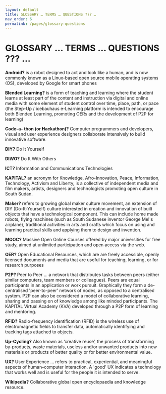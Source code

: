 ```yaml
---
layout: default
title: GLOSSARY … TERMS … QUESTIONS ??? …
nav_order: 6
permalink: /pages/glossary-questions
---
```


# GLOSSARY … TERMS … QUESTIONS ??? …

__Android?__ is a robot designed to act and look like a human, and is now commonly known as a Linux-based open source mobile operating systems (OS), developed by Google for smart phones

__Blended Learning?__ is a form of teaching and learning where the student learns at least part of the content and instruction via digital and online media with some element of student control over time, place, path, or pace (the Step-Up / icebauhaus e-Learning platform is intended to encourage both Blended Learning, promoting OERs and the development of P2P for learning)

__Code-a- thon (or Hackathon)?__ Computer programmers and developers, visual and user experience designers collaborate intensively to build innovative software.

__DIY?__ Do It Yourself

__DIWO?__ Do It With Others

__ICT?__ Information and Communications Technologies

__KAPITAL?__ an acronym for Knowledge, Afro-Innovation, Peace, Information, Technology,  Activism and Liberty, is a collective of independent media and film makers, artists, designers and technologists promoting open culture in South Sudan.

__Maker?__ refers to growing global maker culture movement, an extension of DIY (Do-It-Yourself) culture interested in creation and innovation of built objects that have a technological component. This can include home made robots, flying machines (such as South Sudanese inventor George Mel's airplane), traditional activities in arts and crafts which focus on using and learning practical skills and applying them to design and invention.

__MOOC?__  Massive Open Online Courses offered by major universities for free study, aimed at unlimited participation and open access via the web.

__OER?__ Open Educational Resources, which are are freely accessible, openly licensed documents and media that are useful for teaching, learning, or for research purposes

__P2P?__ Peer to Peer ... a network that distributes tasks between peers (either similar computers,  team members or colleagues). Peers are equal participants in an application or work pursuit. Graphically they form a de-centralised 'peer-to-peer' network of nodes, as opposed to a centralised system. P2P can also be considered a model of collaborative learning, sharing and passing on of knowledge among like minded participants. The KAPITAL Virtual Academy (KVA) developed through a P2P form of learning and mentoring.

__RFID?__ Radio-frequency identification (RFID) is the wireless use of electromagnetic fields to transfer data, automatically identifying and tracking tags attached to objects.

__Up-Cycling?__ Also known as ‘creative reuse’, the process of transforming by-products, waste materials, useless and/or unwanted products into new materials or products of better quality or for better environmental value.

__UX?__ User Experience ... refers to practical, experiential, and meaningful aspects of human–computer interaction. A 'good' UX indicates a technology that works well and is useful for the people it is intended to serve.

__Wikipedia?__ Collaborative global open encyclopaedia and knowledge resource.
